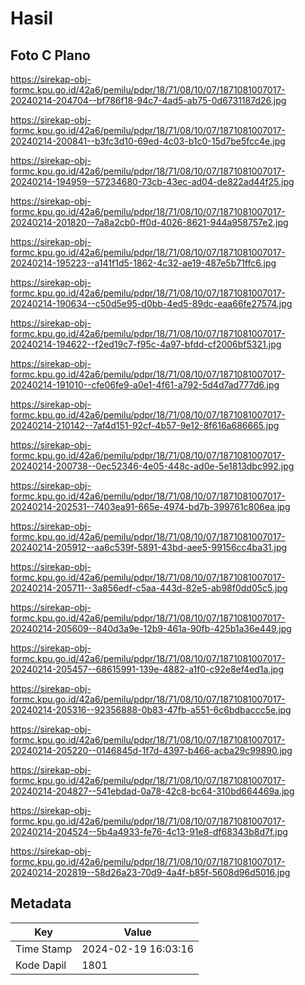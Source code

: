 # Hasil

## Foto C Plano

https://sirekap-obj-formc.kpu.go.id/42a6/pemilu/pdpr/18/71/08/10/07/1871081007017-20240214-204704--bf786f18-94c7-4ad5-ab75-0d6731187d26.jpg

https://sirekap-obj-formc.kpu.go.id/42a6/pemilu/pdpr/18/71/08/10/07/1871081007017-20240214-200841--b3fc3d10-69ed-4c03-b1c0-15d7be5fcc4e.jpg

https://sirekap-obj-formc.kpu.go.id/42a6/pemilu/pdpr/18/71/08/10/07/1871081007017-20240214-194959--57234680-73cb-43ec-ad04-de822ad44f25.jpg

https://sirekap-obj-formc.kpu.go.id/42a6/pemilu/pdpr/18/71/08/10/07/1871081007017-20240214-201820--7a8a2cb0-ff0d-4026-8621-944a958757e2.jpg

https://sirekap-obj-formc.kpu.go.id/42a6/pemilu/pdpr/18/71/08/10/07/1871081007017-20240214-195223--a141f1d5-1862-4c32-ae19-487e5b71ffc6.jpg

https://sirekap-obj-formc.kpu.go.id/42a6/pemilu/pdpr/18/71/08/10/07/1871081007017-20240214-190634--c50d5e95-d0bb-4ed5-89dc-eaa66fe27574.jpg

https://sirekap-obj-formc.kpu.go.id/42a6/pemilu/pdpr/18/71/08/10/07/1871081007017-20240214-194622--f2ed19c7-f95c-4a97-bfdd-cf2006bf5321.jpg

https://sirekap-obj-formc.kpu.go.id/42a6/pemilu/pdpr/18/71/08/10/07/1871081007017-20240214-191010--cfe06fe9-a0e1-4f61-a792-5d4d7ad777d6.jpg

https://sirekap-obj-formc.kpu.go.id/42a6/pemilu/pdpr/18/71/08/10/07/1871081007017-20240214-210142--7af4d151-92cf-4b57-9e12-8f616a686665.jpg

https://sirekap-obj-formc.kpu.go.id/42a6/pemilu/pdpr/18/71/08/10/07/1871081007017-20240214-200738--0ec52346-4e05-448c-ad0e-5e1813dbc992.jpg

https://sirekap-obj-formc.kpu.go.id/42a6/pemilu/pdpr/18/71/08/10/07/1871081007017-20240214-202531--7403ea91-665e-4974-bd7b-399761c806ea.jpg

https://sirekap-obj-formc.kpu.go.id/42a6/pemilu/pdpr/18/71/08/10/07/1871081007017-20240214-205912--aa6c539f-5891-43bd-aee5-99156cc4ba31.jpg

https://sirekap-obj-formc.kpu.go.id/42a6/pemilu/pdpr/18/71/08/10/07/1871081007017-20240214-205711--3a856edf-c5aa-443d-82e5-ab98f0dd05c5.jpg

https://sirekap-obj-formc.kpu.go.id/42a6/pemilu/pdpr/18/71/08/10/07/1871081007017-20240214-205609--840d3a9e-12b9-461a-90fb-425b1a36e449.jpg

https://sirekap-obj-formc.kpu.go.id/42a6/pemilu/pdpr/18/71/08/10/07/1871081007017-20240214-205457--68615991-139e-4882-a1f0-c92e8ef4ed1a.jpg

https://sirekap-obj-formc.kpu.go.id/42a6/pemilu/pdpr/18/71/08/10/07/1871081007017-20240214-205316--92356888-0b83-47fb-a551-6c6bdbaccc5e.jpg

https://sirekap-obj-formc.kpu.go.id/42a6/pemilu/pdpr/18/71/08/10/07/1871081007017-20240214-205220--0146845d-1f7d-4397-b466-acba29c99890.jpg

https://sirekap-obj-formc.kpu.go.id/42a6/pemilu/pdpr/18/71/08/10/07/1871081007017-20240214-204827--541ebdad-0a78-42c8-bc64-310bd664469a.jpg

https://sirekap-obj-formc.kpu.go.id/42a6/pemilu/pdpr/18/71/08/10/07/1871081007017-20240214-204524--5b4a4933-fe76-4c13-91e8-df68343b8d7f.jpg

https://sirekap-obj-formc.kpu.go.id/42a6/pemilu/pdpr/18/71/08/10/07/1871081007017-20240214-202819--58d26a23-70d9-4a4f-b85f-5608d96d5016.jpg


## Metadata

| Key        | Value               |
| ---------- | ------------------- |
| Time Stamp | 2024-02-19 16:03:16 |
| Kode Dapil | 1801                |



